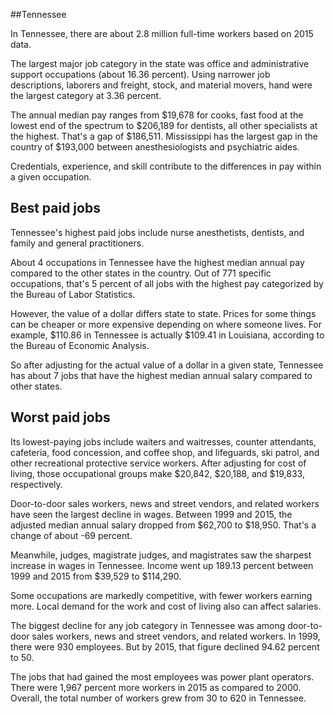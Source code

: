 

##Tennessee

In Tennessee, there are about 2.8 million full-time workers based on 2015 data.

The largest major job category in the state was <span class='occ_title_em'>office and administrative support occupations</span> (about 16.36 percent). Using narrower job descriptions, <span class='occ_title_em'>laborers and freight, stock, and material movers, hand</span> were the largest category at 3.36 percent.
               
The annual median pay ranges from $19,678 for <span class='occ_title_em'>cooks, fast food</span> at the lowest end of the spectrum to  $206,189 for <span class='occ_title_em'>dentists, all other specialists</span> at the highest. That's a gap of $186,511. Mississippi has the largest gap in the country of $193,000 between <span class='occ_title_em'>anesthesiologists and psychiatric aides</span>.
          
Credentials, experience, and skill contribute to the differences in pay within a given occupation.

## Best paid jobs
Tennessee's highest paid jobs include <span class='occ_title_em'>nurse anesthetists, dentists</span>, and <span class='occ_title_em'>family and general practitioners</span>.
               
About 4 occupations in Tennessee have the highest median annual pay compared to the other states in the country. Out of 771 specific occupations, that's 5 percent of all jobs with the highest pay categorized by the Bureau of Labor Statistics.
               
However, the value of a dollar differs state to state. Prices for some things can be cheaper or more expensive depending on where someone lives. For example, $110.86 in Tennessee is actually $109.41 in Louisiana, according to the Bureau of Economic Analysis.
               
So after adjusting for the actual value of a dollar in a given state, Tennessee has about 7 jobs that have the highest median annual salary compared to other states.
               
## Worst paid jobs

Its lowest-paying jobs include <span class='occ_title_em'>waiters and waitresses</span>, <span class='occ_title_em'>counter attendants, cafeteria, food concession, and coffee shop</span>, and <span class='occ_title_em'>lifeguards, ski patrol, and other recreational protective service workers</span>. After adjusting for cost of living, those occupational groups make $20,842,  $20,188, and  $19,833, respectively.
               
<span class='occ_title_em'>Door-to-door sales workers, news and street vendors, and related workers</span> have seen the largest decline in wages. Between 1999 and 2015, the adjusted median annual salary dropped from $62,700 to $18,950. That's a change of about -69 percent.
               
Meanwhile, <span class='occ_title_em'>judges, magistrate judges, and magistrates</span> saw the sharpest increase in wages in Tennessee. Income went up 189.13 percent between 1999 and 2015 from $39,529 to $114,290.

Some occupations are markedly competitive, with fewer workers earning more. Local demand for the work and cost of living also can affect salaries.

            
The biggest decline for any job category in Tennessee was among <span class='occ_title_em'>door-to-door sales workers, news and street vendors, and related workers</span>. In 1999, there were 930 employees. But by 2015, that figure declined 94.62 percent to 50. 
               
The jobs that had gained the most employees was power plant operators. There were 1,967 percent more workers in 2015 as compared to 2000. Overall, the total number of workers grew from 30 to 620 in Tennessee.
